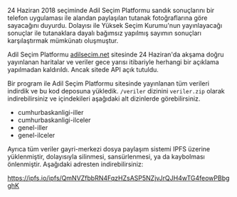 24 Haziran 2018 seçiminde Adil Seçim Platformu sandık sonuçlarını bir telefon uygulaması ile alandan paylaşılan tutanak fotoğraflarına göre sayacağını duyurdu. Dolayısı ile Yüksek Seçim Kurumu'nun yayınlayacağı sonuçlar ile tutanaklara dayalı bağımsız yapılmış sayımın sonuçları karşılaştırmak mümkünatı oluşmuştur.

Adil Seçim Platformu [adilsecim.net](https://adilsecim.net/) sitesinde 24 Haziran'da akşama doğru yayınlanan haritalar ve veriler gece yarısı itibariyle herhangi bir açıklama yapılmadan kaldırıldı. Ancak sitede API açık tutuldu.

Bir program ile Adil Seçim Platformu sitesinde yayınlanan tüm verileri indirdik ve bu kod deposuna yükledik. `/veriler` dizinini `veriler.zip` olarak indirebilirsiniz ve içindekileri aşağıdaki alt dizinlerde görebilirsiniz.

- cumhurbaskanligi-iller
- cumhurbaskanligi-ilceler
- genel-iller
- genel-ilceler

Ayrıca tüm veriler gayri-merkezi dosya paylaşım sistemi IPFS üzerine yüklenmiştir, dolayısıyla silinmesi, sansürlenmesi, ya da kaybolması önlenmiştir. Aşağıdaki adresten indirebilirsiniz:

https://ipfs.io/ipfs/QmNVZfbbRN4FqzHZsASP5NZjvJrQJH4wTG4feowPBbgghK
